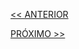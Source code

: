 [<< ANTERIOR](https://github.com/pvreboucas/entrega-continua-cd/tree/aula-02/aulas)


[PRÓXIMO >>](https://github.com/pvreboucas/entrega-continua-cd/tree/aula-04/aulas)
